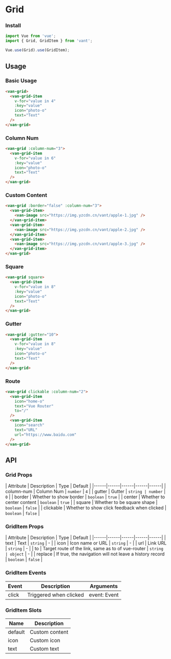 # Grid

### Install

``` javascript
import Vue from 'vue';
import { Grid, GridItem } from 'vant';

Vue.use(Grid).use(GridItem);
```

## Usage

### Basic Usage

```html
<van-grid>
  <van-grid-item
    v-for="value in 4"
    :key="value"
    icon="photo-o"
    text="Text"
  />
</van-grid>
```

### Column Num

```html
<van-grid :column-num="3">
  <van-grid-item
    v-for="value in 6"
    :key="value"
    icon="photo-o"
    text="Text"
  />
</van-grid>
```

### Custom Content

```html
<van-grid :border="false" :column-num="3">
  <van-grid-item>
    <van-image src="https://img.yzcdn.cn/vant/apple-1.jpg" />
  </van-grid-item>
  <van-grid-item>
    <van-image src="https://img.yzcdn.cn/vant/apple-2.jpg" />
  </van-grid-item>
  <van-grid-item>
    <van-image src="https://img.yzcdn.cn/vant/apple-3.jpg" />
  </van-grid-item>
</van-grid>
```

### Square

```html
<van-grid square>
  <van-grid-item
    v-for="value in 8"
    :key="value"
    icon="photo-o"
    text="Text"
  />
</van-grid>
```

### Gutter

```html
<van-grid :gutter="10">
  <van-grid-item
    v-for="value in 8"
    :key="value"
    icon="photo-o"
    text="Text"
  />
</van-grid>
```

### Route

```html
<van-grid clickable :column-num="2">
  <van-grid-item
    icon="home-o"
    text="Vue Router"
    to="/"
  />
  <van-grid-item
    icon="search"
    text="URL"
    url="https://www.baidu.com"
  />
</van-grid>
```

## API

### Grid Props

| Attribute | Description | Type | Default |
|------|------|------|------|------|
| column-num | Column Num | `number` | `4` |
| gutter | Gutter | `string | number` | `0` |
| border | Whether to show border | `boolean` | `true` |
| center | Whether to center content | `boolean` | `true` |
| square | Whether to be square shape | `boolean` | `false` |
| clickable | Whether to show click feedback when clicked | `boolean` | `false` |

### GridItem Props

| Attribute | Description | Type | Default |
|------|------|------|------|------|
| text | Text | `string` | - |
| icon | Icon name or URL | `string` | - |
| url | Link URL | `string` | - |
| to | Target route of the link, same as to of vue-router | `string | object` | - |
| replace | If true, the navigation will not leave a history record | `boolean` | `false` |

### GridItem Events

| Event | Description | Arguments |
|------|------|------|
| click | Triggered when clicked | event: Event |

### GridItem Slots

| Name | Description |
|------|------|
| default | Custom content |
| icon | Custom icon |
| text | Custom text |
